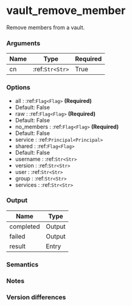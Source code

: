 [//]: # (THE CONTENT BELOW IS GENERATED. DO NOT EDIT.)
# vault_remove_member
Remove members from a vault.

### Arguments
|Name|Type|Required
|-|-|-
|cn|:ref:`Str<Str>`|True

### Options
* all : :ref:`Flag<Flag>` **(Required)**
 * Default: False
* raw : :ref:`Flag<Flag>` **(Required)**
 * Default: False
* no_members : :ref:`Flag<Flag>` **(Required)**
 * Default: False
* service : :ref:`Principal<Principal>`
* shared : :ref:`Flag<Flag>`
 * Default: False
* username : :ref:`Str<Str>`
* version : :ref:`Str<Str>`
* user : :ref:`Str<Str>`
* group : :ref:`Str<Str>`
* services : :ref:`Str<Str>`

### Output
|Name|Type
|-|-
|completed|Output
|failed|Output
|result|Entry

[//]: # (ADD YOUR NOTES BELOW. THESE WILL BE PICKED EVERY TIME THE DOCS ARE REGENERATED. //end)
### Semantics

### Notes

### Version differences